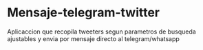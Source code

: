 # Mensaje-telegram-twitter
Aplicaccion que recopila tweeters segun parametros de busqueda ajustables y envia por mensaje directo al telegram/whatsapp
